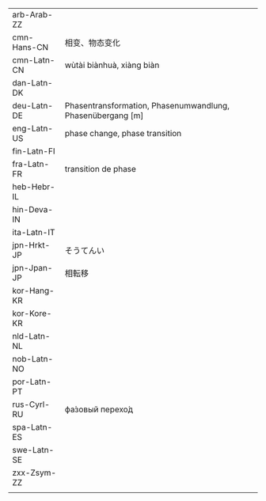 | | | |
|-|-|-|
| arb-Arab-ZZ |  |  |
| cmn-Hans-CN | 相变、物态变化 |  |
| cmn-Latn-CN | wùtài biànhuà, xiàng biàn |  |
| dan-Latn-DK |  |  |
| deu-Latn-DE | Phasentransformation, Phasenumwandlung, Phasenübergang [m] |  |
| eng-Latn-US | phase change, phase transition |  |
| fin-Latn-FI |  |  |
| fra-Latn-FR | transition de phase |  |
| heb-Hebr-IL |  |  |
| hin-Deva-IN |  |  |
| ita-Latn-IT |  |  |
| jpn-Hrkt-JP | そうてんい |  |
| jpn-Jpan-JP | 相転移 |  |
| kor-Hang-KR |  |  |
| kor-Kore-KR |  |  |
| nld-Latn-NL |  |  |
| nob-Latn-NO |  |  |
| por-Latn-PT |  |  |
| rus-Cyrl-RU | фа́зовый перехо́д |  |
| spa-Latn-ES |  |  |
| swe-Latn-SE |  |  |
| zxx-Zsym-ZZ |  |  |
|  |  |  |